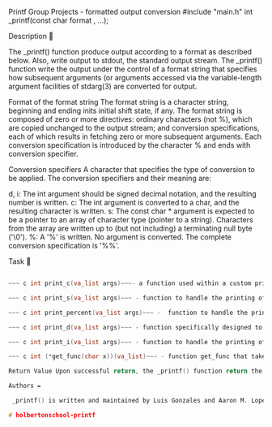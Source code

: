 
 Printf Group Projects  - formatted output conversion #include "main.h" int _printf(const char format , ...);

Description 💬

The _printf() function produce output according to a format as described below. Also, write output to stdout, the standard output stream. The _printf() function write the output under the control of a format string that specifies how subsequent arguments (or arguments accessed via the variable-length argument facilities of stdarg(3) are converted for output.

Format of the format string The format string is a character string, beginning and ending inits initial shift state, if any. The format string is composed of zero or more directives: ordinary characters (not %), which are copied unchanged to the output stream; and conversion specifications, each of which results in fetching zero or more subsequent arguments. Each conversion specification is introduced by the character % and ends with conversion specifier.

Conversion specifiers A character that specifies the type of conversion to be applied. The conversion specifiers and their meaning are:

d, i: The int argument should be signed decimal notation, and the resulting number is written.
c: The int argument is converted to a char, and the resulting character is written.
s: The const char * argument is expected to be a pointer to an array of character type (pointer to a string). Characters from the array are written up to (but not including) a terminating null byte ('\0').
%: A '%' is written. No argument is converted. The complete conversion specification is '%%'.

Task 📃

~~~ c int _printf(const char *format, ...)~~~ - is used for formatted output. It's akin to the standard printf function and allows developers to print formatted text to the standard output.

~~~ c int print_c(va_list args)~~~- a function used within a custom printf-like function to handle the printing of a single character specifier, often denoted by %c in the format string.

~~~ c int print_s(va_list args)~~~ - function to handle the printing of strings, often denoted by the %s specifier in the format string.

~~~ c int print_percent(va_list args)~~~ -  function to handle the printing of the literal % character, typically denoted by %% in the format string.

~~~ c int print_d(va_list args)~~~ - function specifically designed to handle printing decimal integers, often associated with the %d specifier in the format string.

~~~ c int print_i(va_list args)~~~ - function to handle the printing of integer values, similar to the %i specifier in the format string.

~~~ c int (*get_func(char x))(va_list)~~~ - function get_func that takes a character x as an argument and returns a pointer to a function that takes a va_list as an argument and returns an integer.

Return Value Upon successful return, the _printf() function return the number of characters printed (excluding the null byte used to end output to strings). If an output error is encountered, a negative value is returned.

Authors ✒️

 _printf() is written and maintained by Luis Gonzales and Aaron M. Lopez.

# holbertonschool-printf
